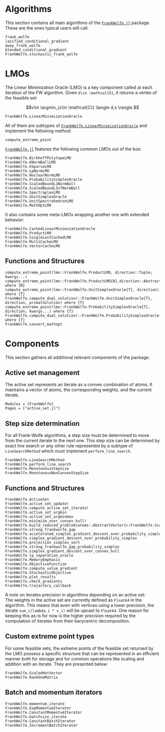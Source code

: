 # Algorithms

This section contains all main algorithms of the [`FrankWolfe.jl`](https://github.com/ZIB-IOL/FrankWolfe.jl) package. These are the ones typical users will call.

```@docs
frank_wolfe
lazified_conditional_gradient
away_frank_wolfe
blended_conditional_gradient
FrankWolfe.stochastic_frank_wolfe
```

# LMOs

The Linear Minimization Oracle (LMO) is a key component called at each iteration of the FW algorithm. Given ``d\in \mathcal{X}``, it returns a vertex of the feasible set:
```math
v\in \argmin_{x\in \mathcal{C}} \langle d,x \rangle.
```

```@docs
FrankWolfe.LinearMinimizationOracle
```

All of them are subtypes of [`FrankWolfe.LinearMinimizationOracle`](@ref) and implement the following method:
```@docs
compute_extreme_point
```

[`FrankWolfe.jl`](https://github.com/ZIB-IOL/FrankWolfe.jl) features the following common LMOs out of the box:

```@docs
FrankWolfe.BirkhoffPolytopeLMO
FrankWolfe.KNormBallLMO
FrankWolfe.KSparseLMO
FrankWolfe.LpNormLMO
FrankWolfe.NuclearNormLMO
FrankWolfe.ProbabilitySimplexOracle
FrankWolfe.ScaledBoundL1NormBall
FrankWolfe.ScaledBoundLInfNormBall
FrankWolfe.SpectraplexLMO
FrankWolfe.UnitSimplexOracle
FrankWolfe.UnitSpectrahedronLMO
FrankWolfe.MathOptLMO
```

It also contains some meta-LMOs wrapping another one with extended behavior:
```@docs
FrankWolfe.CachedLinearMinimizationOracle
FrankWolfe.ProductLMO
FrankWolfe.SingleLastCachedLMO
FrankWolfe.MultiCacheLMO
FrankWolfe.VectorCacheLMO
```

## Functions and Structures

```@docs
compute_extreme_point(lmo::FrankWolfe.ProductLMO, direction::Tuple; kwargs...)
compute_extreme_point(lmo::FrankWolfe.ProductLMO{N},direction::AbstractArray;storage=similar(direction),direction_indices,kwargs...,) where {N}
compute_extreme_point(lmo::FrankWolfe.UnitSimplexOracle{T}, direction) where {T}
FrankWolfe.compute_dual_solution(::FrankWolfe.UnitSimplexOracle{T}, direction, primalSolution) where {T}
compute_extreme_point(lmo::FrankWolfe.ProbabilitySimplexOracle{T}, direction; kwargs...) where {T}
FrankWolfe.compute_dual_solution(::FrankWolfe.ProbabilitySimplexOracle{T},direction,primal_solution;kwargs...,) where {T}
FrankWolfe.convert_mathopt
```

# Components

This section gathers all additional relevant components of the package.

## Active set management

The active set represents an iterate as a convex combination of atoms.
It maintains a vector of atoms, the corresponding weights, and the current iterate.

```@autodocs
Modules = [FrankWolfe]
Pages = ["active_set.jl"]
```

## Step size determination

For all Frank-Wolfe algorithms, a step size must be determined to move from the
current iterate to the next one. This step size can be determined by exact line search
or any other rule represented by a subtype of `LineSearchMethod` which
must implement `perform_line_search`.

```@docs
FrankWolfe.LineSearchMethod
FrankWolfe.perform_line_search
FrankWolfe.MonotonousStepSize
FrankWolfe.MonotonousNonConvexStepSize
```

## Functions and Structures

```@docs
FrankWolfe.ActiveSet
FrankWolfe.active_set_update!
FrankWolfe.compute_active_set_iterate!
FrankWolfe.active_set_argmin
FrankWolfe.active_set_argminmax
FrankWolfe.minimize_over_convex_hull!
FrankWolfe.build_reduced_problem(atoms::AbstractVector{<:FrankWolfe.ScaledHotVector},hessian,weights,gradient,tolerance)
FrankWolfe.strong_frankwolfe_gap
FrankWolfe.accelerated_simplex_gradient_descent_over_probability_simplex
FrankWolfe.simplex_gradient_descent_over_probability_simplex
FrankWolfe.projection_simplex_sort
FrankWolfe.strong_frankwolfe_gap_probability_simplex
FrankWolfe.simplex_gradient_descent_over_convex_hull
FrankWolfe.lp_separation_oracle
FrankWolfe.MemoryEmphasis
FrankWolfe.ObjectiveFunction
FrankWolfe.compute_value_gradient
FrankWolfe.StochasticObjective
FrankWolfe.plot_results
FrankWolfe.check_gradients
FrankWolfe.trajectory_callback
```

A note on iterates precision in algorithms depending on an active set:  
The weights in the active set are currently defined as `Float64` in the algorithm.
This means that even with vertices using a lower precision, the iterate `sum_i(lambda_i * v_i)`
will be upcast to `Float64`. One reason for keeping this as-is for now is the
higher precision required by the computation of iterates from their barycentric decomposition.

## Custom extreme point types

For some feasible sets, the extreme points of the feasible set returned by
the LMO possess a specific structure that can be represented in an efficient
manner both for storage and for common operations like scaling and addition with an iterate. They are presented below:

```@docs
FrankWolfe.ScaledHotVector
FrankWolfe.RankOneMatrix
```

## Batch and momentum iterators

```@docs
FrankWolfe.momentum_iterate
FrankWolfe.ExpMomentumIterator
FrankWolfe.ConstantMomentumIterator
FrankWolfe.batchsize_iterate
FrankWolfe.ConstantBatchIterator
FrankWolfe.IncrementBatchIterator
```
